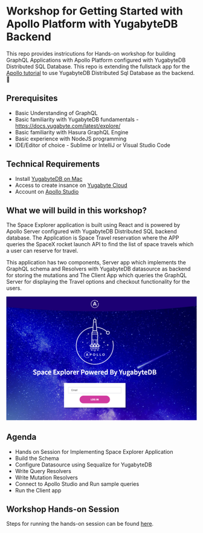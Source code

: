 # Workshop for Getting Started with Apollo Platform with YugabyteDB Backend

This repo provides instricutions for Hands-on workshop for building GraphQL Applications with Apollo Platform configured with YugabyteDB Distributed SQL Database. This repo is extending the fullstack app for the [Apollo tutorial](http://apollographql.com/docs/tutorial/introduction.html) to use YugabyteDB Distributed Sql Database as the backend. 🚀

## Prerequisites

- Basic Understanding of GraphQL
- Basic familiarity with YugabyteDB fundamentals - https://docs.yugabyte.com/latest/explore/
- Basic familiarity with Hasura GraphQL Engine
- Basic experience with NodeJS programming
- IDE/Editor of choice - Sublime or IntelliJ or Visual Studio Code

## Technical Requirements

- Install [YugabyteDB on Mac](https://download.yugabyte.com/)
- Access to create insance on [Yugabyte Cloud](https://www.yugabyte.com/cloud/)
- Account on [Apollo Studio](studio.apollographql.com) 

## What we will build in this workshop?

The Space Explorer application is built using React and is powered by Apollo Server configured with 
YugabyteDB Distributed SQL backend database. The Application is Space Travel reservation where the APP queries 
the SpaceX rocket launch API to find the list of space travels which a user can reserve for travel.

This application has two components, Server app which implements the GraphQL schema and Resolvers 
with YugabyteDB datasource as backend for storing the mutations and The Client App which queries the GraphQL Server
for displaying the Travel options and checkout functionality for the users.

![Space Explorer application](./images/space-explorer-image.png)

## Agenda

- Hands on Session for Implementing Space Explorer Application
- Build the Schema
- Configure Datasource using Sequalize for YugabyteDB
- Write Query Resolvers
- Write Mutation Resolvers
- Connect to Apollo Studio and Run sample queries
- Run the Client app

## Workshop Hands-on Session

Steps for running the hands-on session can be found [here](./workshop.md).